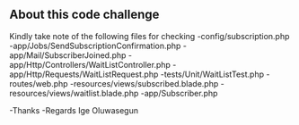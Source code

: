 ## About this code challenge

Kindly take note of the following files for checking
-config/subscription.php
-app/Jobs/SendSubscriptionConfirmation.php
-app/Mail/SubscriberJoined.php
-app/Http/Controllers/WaitListController.php
-app/Http/Requests/WaitListRequest.php
-tests/Unit/WaitListTest.php
-routes/web.php
-resources/views/subscribed.blade.php
-resources/views/waitlist.blade.php
-app/Subscriber.php

-Thanks
-Regards
Ige Oluwasegun

